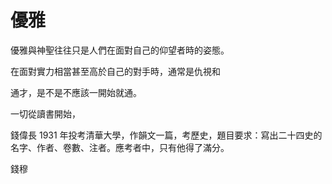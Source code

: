 # 優雅

優雅與神聖往往只是人們在面對自己的仰望者時的姿態。

在面對實力相當甚至高於自己的對手時，通常是仇視和


通才，是不是不應該一開始就通。


一切從讀書開始，

錢偉長 1931 年投考清華大學，作韻文一篇，考歷史，題目要求：寫出二十四史的名字、作者、卷數、注者。應考者中，只有他得了滿分。

錢穆 
